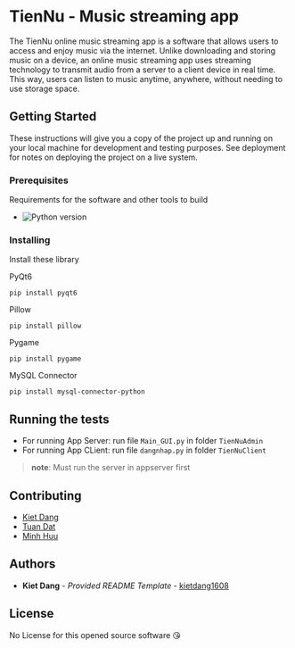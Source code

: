 # TienNu - Music streaming app

The TienNu online music streaming app is a software that allows users to access and enjoy music via the internet. Unlike downloading and storing music on a device, an online music streaming app uses streaming technology to transmit audio from a server to a client device in real time. This way, users can listen to music anytime, anywhere, without needing to use storage space.

## Getting Started

These instructions will give you a copy of the project up and running on
your local machine for development and testing purposes. See deployment
for notes on deploying the project on a live system.

### Prerequisites

Requirements for the software and other tools to build
- ![Python version](https://img.shields.io/badge/python-3.8+-brightgreen)

### Installing

Install these library

PyQt6

    pip install pyqt6

Pillow

    pip install pillow

Pygame

    pip install pygame

MySQL Connector

    pip install mysql-connector-python



## Running the tests

- For running App Server: run file `Main_GUI.py` in folder `TienNuAdmin`
- For running App CLient: run file `dangnhap.py` in folder `TienNuClient`
 > **note**: Must run the server in appserver first


## Contributing

  - [Kiet Dang](https://www.overleaf.com/read/wqfczptvhksv#bf7bbf)
  - [Tuan Dat](https://axy888.github.io/test-cv/)
  - [Minh Huu](https://kuzo19032003.github.io/CV_MH/)


## Authors

  - **Kiet Dang** - *Provided README Template* -
    [kietdang1608](https://kietdang1608.github.io/MyPortfolio/)


## License

No License for this opened source software 😘



